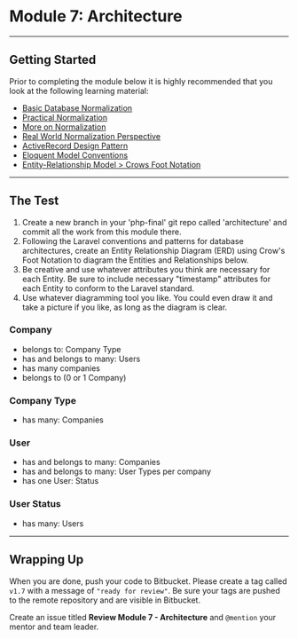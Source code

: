 # Module 7: Architecture

***

## Getting Started

Prior to completing the module below it is highly recommended that you look at the following learning material:
- [Basic Database Normalization](http://databases.about.com/od/specificproducts/a/normalization.htm)
- [Practical Normalization](http://support.microsoft.com/kb/283878)
- [More on Normalization](http://en.wikipedia.org/wiki/Database_normalization)
- [Real World Normalization Perspective](http://www.codinghorror.com/blog/2008/07/maybe-normalizing-isnt-normal.html)
- [ActiveRecord Design Pattern](https://en.wikipedia.org/wiki/Active_record_pattern)
- [Eloquent Model Conventions](http://laravel.com/docs/master/eloquent#defining-models)
- [Entity-Relationship Model > Crows Foot Notation](https://en.wikipedia.org/wiki/Entity–relationship_model#Crow.27s_Foot_Notation)

***

## The Test

1. Create a new branch in your 'php-final' git repo called 'architecture' and commit all the work from this module there.
2. Following the Laravel conventions and patterns for database architectures, create an Entity Relationship Diagram (ERD) using Crow's Foot Notation to diagram the Entities and Relationships below.
3. Be creative and use whatever attributes you think are necessary for each Entity. Be sure to include necessary "timestamp" attributes for each Entity to conform to the Laravel standard.
4. Use whatever diagramming tool you like. You could even draw it and take a picture if you like, as long as the diagram is clear.

### Company
- belongs to: Company Type
- has and belongs to many: Users
- has many companies
- belongs to (0 or 1 Company)

### Company Type
- has many: Companies

### User
- has and belongs to many: Companies
- has and belongs to many: User Types per company
- has one User: Status

### User Status
- has many: Users

***

## Wrapping Up

When you are done, push your code to Bitbucket. Please create a tag called `v1.7` with a message of `"ready for review"`.  Be sure your tags are pushed to the remote repository and are visible in Bitbucket.

Create an issue titled **Review Module 7 - Architecture** and `@mention` your mentor and team leader.
